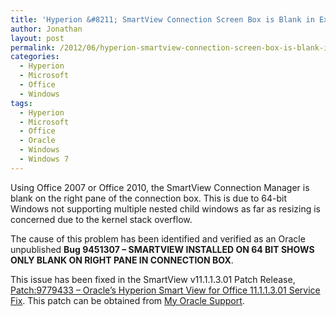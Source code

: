 ```yaml
---
title: 'Hyperion &#8211; SmartView Connection Screen Box is Blank in Excel on Windows 64 bit'
author: Jonathan
layout: post
permalink: /2012/06/hyperion-smartview-connection-screen-box-is-blank-in-excel-on-windows-64-bit/
categories:
  - Hyperion
  - Microsoft
  - Office
  - Windows
tags:
  - Hyperion
  - Microsoft
  - Office
  - Oracle
  - Windows
  - Windows 7
---
```

Using Office 2007 or Office 2010, the SmartView Connection Manager is blank on the right pane of the connection box. This is due to 64-bit Windows not supporting multiple nested child windows as far as resizing is concerned due to the kernel stack overflow.

The cause of this problem has been identified and verified as an Oracle unpublished **Bug 9451307 &#8211; SMARTVIEW INSTALLED ON 64 BIT SHOWS ONLY BLANK ON RIGHT PANE IN CONNECTION BOX**.

This issue has been fixed in the SmartView v11.1.1.3.01 Patch Release, <a href="https://updates.oracle.com/ARULink/PatchDetails/process_form?patch_num=9779433" title="Hyperion Smartview Patch 9779433" target="_blank">Patch:9779433 &#8211; Oracle&#8217;s Hyperion Smart View for Office 11.1.1.3.01 Service Fix</a>. This patch can be obtained from <a href="https://support.oracle.com/" title="My Oracle Support" target="_blank">My Oracle Support</a>.